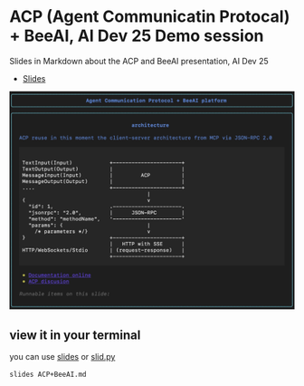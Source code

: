 # ACP (Agent Communicatin Protocal) + BeeAI, AI Dev 25 Demo session
Slides in Markdown about the ACP and BeeAI presentation, AI Dev 25 

- [Slides](ACP+BeeAI.md) 

<p align="center">
  <img width="600" src="assets/screen.jpeg">
</p>

## view it in your terminal

you can use [slides](https://github.com/maaslalani/slides) or [slid.py](https://github.com/ismaelfaro/slid.py)

```bash
slides ACP+BeeAI.md
```